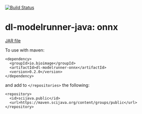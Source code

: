 [![Build Status](https://github.com/bioimage-io/onnx-java-interface/actions/workflows/build.yml/badge.svg)](https://github.com/bioimage-io/onnx-java-interface/actions/workflows/build.yml)

# dl-modelrunner-java: onnx

[JAR file](https://maven.scijava.org/service/local/artifact/maven/redirect?r=releases&g=io.bioimage&a=dl-modelrunner-onnx&v=0.1.0&e=jar)


To use with maven:

```
<dependency>
  <groupId>io.bioimage</groupId>
  <artifactId>dl-modelrunner-onnx</artifactId>
  <version>0.2.0</version>
</dependency>
```

and add to `</repositories>` the following:

```
<repository>
  <id>scijava.public</id>
  <url>https://maven.scijava.org/content/groups/public</url>
</repository>
```
